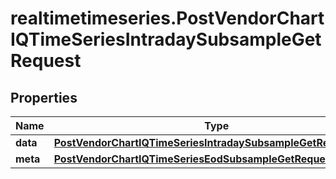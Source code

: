 # realtimetimeseries.PostVendorChartIQTimeSeriesIntradaySubsampleGetRequest

## Properties

Name | Type | Description | Notes
------------ | ------------- | ------------- | -------------
**data** | [**PostVendorChartIQTimeSeriesIntradaySubsampleGetRequestData**](PostVendorChartIQTimeSeriesIntradaySubsampleGetRequestData.md) |  | 
**meta** | [**PostVendorChartIQTimeSeriesEodSubsampleGetRequestMeta**](PostVendorChartIQTimeSeriesEodSubsampleGetRequestMeta.md) |  | [optional] 


